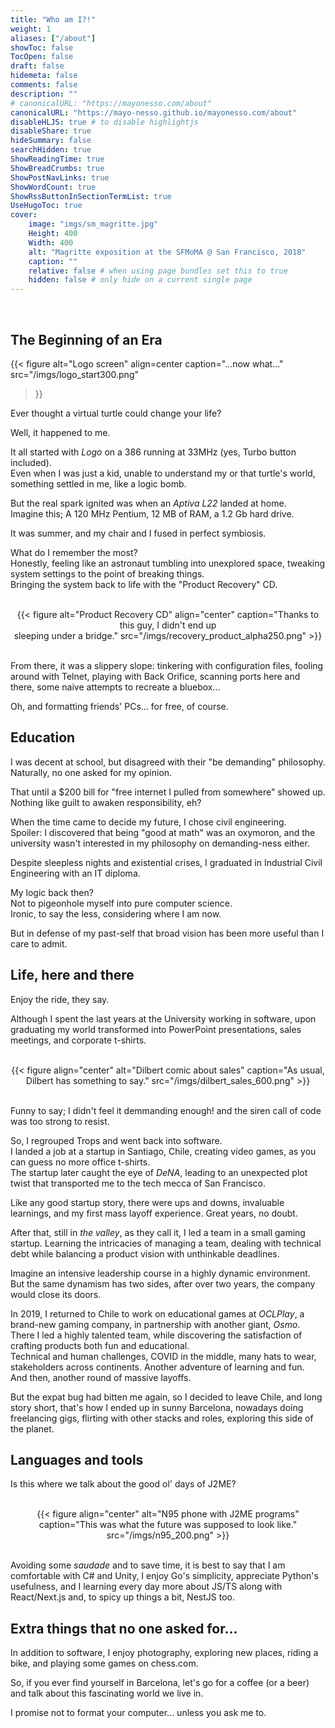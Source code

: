 ```yaml
---
title: "Who am I?!"
weight: 1
aliases: ["/about"]
showToc: false
TocOpen: false
draft: false
hidemeta: false
comments: false
description: ""
# canonicalURL: "https://mayonesso.com/about"
canonicalURL: "https://mayo-nesso.github.io/mayonesso.com/about"
disableHLJS: true # to disable highlightjs
disableShare: true
hideSummary: false
searchHidden: true
ShowReadingTime: true
ShowBreadCrumbs: true
ShowPostNavLinks: true
ShowWordCount: true
ShowRssButtonInSectionTermList: true
UseHugoToc: true
cover:
    image: "imgs/sm_magritte.jpg"
    Height: 400
    Width: 400
    alt: "Magritte exposition at the SFMoMA @ San Francisco, 2018"
    caption: ""
    relative: false # when using page bundles set this to true
    hidden: false # only hide on a current single page
---
```


</br>

## **The Beginning of an Era**

{{< figure
    alt="Logo screen"
    align=center
    caption="...now what..."
    src="/imgs/logo_start300.png"
>}}

Ever thought a virtual turtle could change your life?

Well, it happened to me.

It all started with *Logo* on a 386 running at 33MHz (yes, Turbo button included).
</br>
Even when I was just a kid, unable to understand my or that turtle's world, something settled in me, like a logic bomb.

But the real spark ignited was when an *Aptiva L22* landed at home.
</br>
Imagine this; A 120 MHz Pentium, 12 MB of RAM, a 1.2 Gb hard drive.

It was summer, and my chair and I fused in perfect symbiosis.

What do I remember the most?
</br>
Honestly, feeling like an astronaut tumbling into unexplored space, tweaking system settings to the point of breaking things.
</br>
Bringing the system back to life with the "Product Recovery" CD.

</br>
<div style="text-align: center;">
    {{< figure
        alt="Product Recovery CD"
        align="center"
        caption="Thanks to this guy, I didn't end up </br>sleeping under a bridge."
        src="/imgs/recovery_product_alpha250.png"
    >}}
</div>
</br>

From there, it was a slippery slope: tinkering with configuration files, fooling around with Telnet, playing with Back Orifice, scanning ports here and there, some naive attempts to recreate a bluebox...

Oh, and formatting friends' PCs... for free, of course.

## **Education**

I was decent at school, but disagreed with their "be demanding" philosophy.
</br>
Naturally, no one asked for my opinion.

That until a $200 bill for "free internet I pulled from somewhere" showed up.
</br>
Nothing like guilt to awaken responsibility, eh?

When the time came to decide my future, I chose civil engineering.
</br>
Spoiler: I discovered that being "good at math" was an oxymoron, and the university wasn't interested in my philosophy on demanding-ness either.

Despite sleepless nights and existential crises, I graduated in Industrial Civil Engineering with an IT diploma.

My logic back then?
</br>
Not to pigeonhole myself into pure computer science.
</br>
Ironic, to say the less, considering where I am now.

But in defense of my past-self that broad vision has been more useful than I care to admit.

## **Life, here and there**

Enjoy the ride, they say.

Although I spent the last years at the University working in software, upon graduating my world transformed into PowerPoint presentations, sales meetings, and corporate t-shirts.

</br>
<div style="text-align: center;">
    {{< figure
        align="center"
        alt="Dilbert comic about sales"
        caption="As usual, Dilbert has something to say."
        src="/imgs/dilbert_sales_600.png"
    >}}
</div>
</br>

Funny to say; I didn't feel it demmanding enough! and  the siren call of code was too strong to resist.

So, I regrouped Trops and went back into software.
</br>
I landed a job at a startup in Santiago, Chile, creating video games, as you can guess no more office t-shirts.
</br>
The startup later caught the eye of *DeNA*, leading to an unexpected plot twist that transported me to the tech mecca of San Francisco.

Like any good startup story, there were ups and downs, invaluable learnings, and my first mass layoff experience. Great years, no doubt.

After that, still in *the valley*, as they call it, I led a team in a small gaming startup. Learning the intricacies of managing a team, dealing with technical debt while balancing a product vision with unthinkable deadlines.

Imagine an intensive leadership course in a highly dynamic environment.
</br>
But the same dynamism has two sides, after over two years, the company would close its doors.

In 2019, I returned to Chile to work on educational games at *OCLPlay*, a brand-new gaming company, in partnership with another giant, *Osmo*.
</br>
There I led a highly talented team, while discovering the satisfaction of crafting products both fun and educational.
</br>
Technical and human challenges, COVID in the middle, many hats to wear, stakeholders across continents.
Another adventure of learning and fun.
</br>
And then, another round of massive layoffs.

But the expat bug had bitten me again, so I decided to leave Chile, and long story short, that's how I ended up in sunny Barcelona, nowadays doing freelancing gigs, flirting with other stacks and roles, exploring this side of the planet.

## **Languages ​​and tools**

Is this where we talk about the good ol' days of J2ME?

</br>
<div style="text-align: center;">
    {{< figure
        align="center"
        alt="N95 phone with J2ME programs"
        caption="This was what the future was supposed to look like."
        src="/imgs/n95_200.png"
    >}}
</div>
</br>

Avoiding some *saudade* and to save time, it is best to say that I am comfortable with C# and Unity, I enjoy Go's simplicity, appreciate Python's usefulness, and I learning every day more about JS/TS along with React/Next.js and, to spicy up things a bit, NestJS too.

## **Extra things that no one asked for...**

In addition to software, I enjoy photography, exploring new places, riding a bike, and playing some games on chess.com.

So, if you ever find yourself in Barcelona, ​​let's go for a coffee (or a beer) and talk about this fascinating world we live in.

I promise not to format your computer... unless you ask me to.
